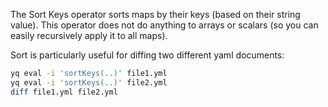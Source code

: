 The Sort Keys operator sorts maps by their keys (based on their string value). This operator does not do anything to arrays or scalars (so you can easily recursively apply it to all maps).

Sort is particularly useful for diffing two different yaml documents:

```bash
yq eval -i 'sortKeys(..)' file1.yml
yq eval -i 'sortKeys(..)' file2.yml
diff file1.yml file2.yml
```
